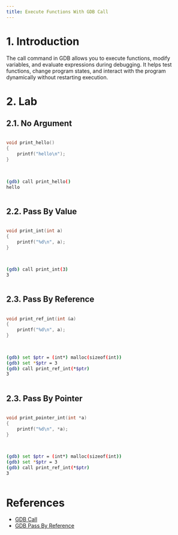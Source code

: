 ```yaml
---
title: Execute Functions With GDB Call
---
```


# 1. Introduction
The call command in GDB allows you to execute functions, modify variables, and evaluate expressions during debugging. It helps test functions, change program states, and interact with the program dynamically without restarting execution.

# 2. Lab
## 2.1. No Argument
```c++
  
void print_hello()
{
    printf("hello\n");
}
  
```

```sh
  
(gdb) call print_hello()
hello
  
```


## 2.2. Pass By Value
```c++
  
void print_int(int a)
{
    printf("%d\n", a);
}
  
```

```sh
  
(gdb) call print_int(3)
3
  
```


## 2.3. Pass By Reference
```c++
  
void print_ref_int(int &a)
{
    printf("%d\n", a);
}
  
```

```sh
  
(gdb) set $ptr = (int*) malloc(sizeof(int))
(gdb) set *$ptr = 3
(gdb) call print_ref_int(*$ptr)
3
  
```


## 2.3. Pass By Pointer
```c++
  
void print_pointer_int(int *a)
{
    printf("%d\n", *a);
}
  
```

```sh
  
(gdb) set $ptr = (int*) malloc(sizeof(int))
(gdb) set *$ptr = 3
(gdb) call print_ref_int(*$ptr)
3
  
```


# References
- [GDB Call](https://sourceware.org/gdb/current/onlinedocs/gdb.html/Calling.html)
- [GDB Pass By Reference](https://stackoverflow.com/questions/10460567/cannot-call-function-with-reference-parameter-in-gdb)